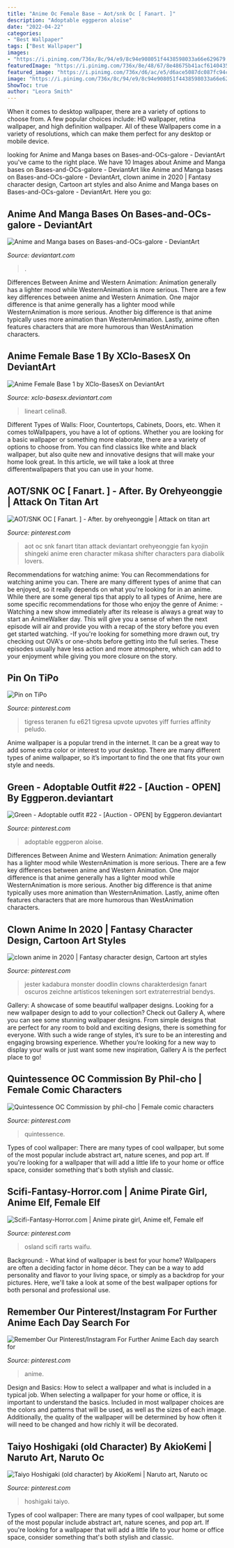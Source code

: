 ```yaml
---
title: "Anime Oc Female Base ~ Aot/snk Oc [ Fanart. ]"
description: "Adoptable eggperon aloise"
date: "2022-04-22"
categories:
- "Best Wallpaper"
tags: ["Best Wallpaper"]
images:
- "https://i.pinimg.com/736x/8c/94/e9/8c94e908051f4438598033a66e629679.jpg"
featuredImage: "https://i.pinimg.com/736x/8e/48/67/8e48675b41acf6140435068f28f384f0.jpg"
featured_image: "https://i.pinimg.com/736x/d6/ac/e5/d6ace5087dc087fc94c5edd300614d8e.jpg"
image: "https://i.pinimg.com/736x/8c/94/e9/8c94e908051f4438598033a66e629679.jpg"
ShowToc: true
author: "Leora Smith"
---
```



When it comes to desktop wallpaper, there are a variety of options to choose from. A few popular choices include: HD wallpaper, retina wallpaper, and high definition wallpaper. All of these Wallpapers come in a variety of resolutions, which can make them perfect for any desktop or mobile device. 

	

		
looking for Anime and Manga bases on Bases-and-OCs-galore - DeviantArt you've came to the right place. We have 10 Images about Anime and Manga bases on Bases-and-OCs-galore - DeviantArt like Anime and Manga bases on Bases-and-OCs-galore - DeviantArt, clown anime in 2020 | Fantasy character design, Cartoon art styles and also Anime and Manga bases on Bases-and-OCs-galore - DeviantArt. Here you go:
		
    
## Anime And Manga Bases On Bases-and-OCs-galore - DeviantArt

<img loading=lazy src="https://images-wixmp-ed30a86b8c4ca887773594c2.wixmp.com/f/82f551f2-1bf7-4027-92ed-76fea1bcdd0d/deiik4r-358c1e5a-2eb3-4a3c-b7ad-c12112b2ddf4.png?token=eyJ0eXAiOiJKV1QiLCJhbGciOiJIUzI1NiJ9.eyJzdWIiOiJ1cm46YXBwOjdlMGQxODg5ODIyNjQzNzNhNWYwZDQxNWVhMGQyNmUwIiwiaXNzIjoidXJuOmFwcDo3ZTBkMTg4OTgyMjY0MzczYTVmMGQ0MTVlYTBkMjZlMCIsIm9iaiI6W1t7InBhdGgiOiJcL2ZcLzgyZjU1MWYyLTFiZjctNDAyNy05MmVkLTc2ZmVhMWJjZGQwZFwvZGVpaWs0ci0zNThjMWU1YS0yZWIzLTRhM2MtYjdhZC1jMTIxMTJiMmRkZjQucG5nIn1dXSwiYXVkIjpbInVybjpzZXJ2aWNlOmZpbGUuZG93bmxvYWQiXX0.PqJXb0tE8b9Z73PmAo3VYbhUlUbcO4UnkpEkvlGdxN4" onerror="this.onerror=null;this.src='https://tse4.mm.bing.net/th?id=OIP.rfzpZmUSrBpfAC6C-VeL4wHaF_&amp;pid=15.1';" alt="Anime and Manga bases on Bases-and-OCs-galore - DeviantArt">

_Source: deviantart.com_

>. 

	

Differences Between Anime and Western Animation: Animation generally has a lighter mood while WesternAnimation is more serious.
There are a few key differences between anime and Western Animation. One major difference is that anime generally has a lighter mood while WesternAnimation is more serious. Another big difference is that anime typically uses more animation than WesternAnimation. Lastly, anime often features characters that are more humorous than WestAnimation characters.

    
## Anime Female Base 1 By XClo-BasesX On DeviantArt

<img loading=lazy src="https://orig13.deviantart.net/c840/f/2012/329/8/6/anime_female_base_1_by_xclo_basesx-d5m5hmk.png" onerror="this.onerror=null;this.src='https://tse3.mm.bing.net/th?id=OIP.F8f3BOa0Bv38rfWNFccGAQHaFj&amp;pid=15.1';" alt="Anime Female Base 1 by XClo-BasesX on DeviantArt">

_Source: xclo-basesx.deviantart.com_

>lineart celina8. 

	

Different Types of Walls: Floor, Countertops, Cabinets, Doors, etc.
When it comes toWallpapers, you have a lot of options. Whether you are looking for a basic wallpaper or something more elaborate, there are a variety of options to choose from. You can find classics like white and black wallpaper, but also quite new and innovative designs that will make your home look great. In this article, we will take a look at three differentwallpapers that you can use in your home.

    
## AOT/SNK OC [ Fanart. ] - After. By Orehyeonggie | Attack On Titan Art

<img loading=lazy src="https://i.pinimg.com/736x/78/4b/ea/784bea1c734b7a111111a4b80ad6c65e.jpg" onerror="this.onerror=null;this.src='https://tse4.mm.bing.net/th?id=OIP.Bgtx_NOSlOGW6g-2GQoGgwHaKH&amp;pid=15.1';" alt="AOT/SNK OC [ Fanart. ] - After. by orehyeonggie | Attack on titan art">

_Source: pinterest.com_

>aot oc snk fanart titan attack deviantart orehyeonggie fan kyojin shingeki anime eren character mikasa shifter characters para diabolik lovers. 

	

Recommendations for watching anime: You can
Recommendations for watching anime you can. There are many different types of anime that can be enjoyed, so it really depends on what you're looking for in an anime. While there are some general tips that apply to all types of Anime, here are some specific recommendations for those who enjoy the genre of Anime: 
-Watching a new show immediately after its release is always a great way to start an AnimeWalker day. This will give you a sense of when the next episode will air and provide you with a recap of the story before you even get started watching. 
-If you're looking for something more drawn out, try checking out OVA's or one-shots before getting into the full series. These episodes usually have less action and more atmosphere, which can add to your enjoyment while giving you more closure on the story.

    
## Pin On TiPo

<img loading=lazy src="https://i.pinimg.com/736x/70/05/df/7005df661ab55f3b142fdad5c13c26c1.jpg" onerror="this.onerror=null;this.src='https://tse3.mm.bing.net/th?id=OIP.ryjOyTPbsobII7sYy3rMMAHaLe&amp;pid=15.1';" alt="Pin on TiPo">

_Source: pinterest.com_

>tigress teranen fu e621 tigresa upvote upvotes yiff furries affinity peludo. 

	

Anime wallpaper is a popular trend in the internet. It can be a great way to add some extra color or interest to your desktop. There are many different types of anime wallpaper, so it’s important to find the one that fits your own style and needs.

    
## Green - Adoptable Outfit #22 - [Auction - OPEN] By Eggperon.deviantart

<img loading=lazy src="https://i.pinimg.com/736x/8e/48/67/8e48675b41acf6140435068f28f384f0.jpg" onerror="this.onerror=null;this.src='https://tse1.mm.bing.net/th?id=OIP.fha1Y66TVynlG8_70KbpRAHaMP&amp;pid=15.1';" alt="Green - Adoptable outfit #22 - [Auction - OPEN] by Eggperon.deviantart">

_Source: pinterest.com_

>adoptable eggperon aloise. 

	

Differences Between Anime and Western Animation: Animation generally has a lighter mood while WesternAnimation is more serious.
There are a few key differences between anime and Western Animation. One major difference is that anime generally has a lighter mood while WesternAnimation is more serious. Another big difference is that anime typically uses more animation than WesternAnimation. Lastly, anime often features characters that are more humorous than WestAnimation characters.

    
## Clown Anime In 2020 | Fantasy Character Design, Cartoon Art Styles

<img loading=lazy src="https://i.pinimg.com/736x/27/65/42/2765424b48ce6cfa74dc8c85bf3e699e.jpg" onerror="this.onerror=null;this.src='https://tse2.mm.bing.net/th?id=OIP.Q9X_KMlAlQY3-vszaMBYYwHaKq&amp;pid=15.1';" alt="clown anime in 2020 | Fantasy character design, Cartoon art styles">

_Source: pinterest.com_

>jester kadabura monster doodlin clowns charakterdesign fanart oscuros zeichne artísticos tekeningen sort extraterrestrial bendys. 

	

Gallery: A showcase of some beautiful wallpaper designs.
Looking for a new wallpaper design to add to your collection? Check out Gallery A, where you can see some stunning wallpaper designs. From simple designs that are perfect for any room to bold and exciting designs, there is something for everyone. With such a wide range of styles, it’s sure to be an interesting and engaging browsing experience. Whether you’re looking for a new way to display your walls or just want some new inspiration, Gallery A is the perfect place to go!





	
	
    
## Quintessence OC Commission By Phil-cho | Female Comic Characters

<img loading=lazy src="https://i.pinimg.com/736x/c4/79/74/c47974ce5bcbc5da96251b9767d74349.jpg" onerror="this.onerror=null;this.src='https://tse2.mm.bing.net/th?id=OIP.3u_iRHsEQycLeTAqbZPScwHaLd&amp;pid=15.1';" alt="Quintessence OC Commission by phil-cho | Female comic characters">

_Source: pinterest.com_

>quintessence. 

	

Types of cool wallpaper:
There are many types of cool wallpaper, but some of the most popular include abstract art, nature scenes, and pop art. If you're looking for a wallpaper that will add a little life to your home or office space, consider something that's both stylish and classic.

    
## Scifi-Fantasy-Horror.com | Anime Pirate Girl, Anime Elf, Female Elf

<img loading=lazy src="https://i.pinimg.com/736x/8c/94/e9/8c94e908051f4438598033a66e629679.jpg" onerror="this.onerror=null;this.src='https://tse3.mm.bing.net/th?id=OIP.sq6S1RieNXM0Xw2ArZhN7gHaLZ&amp;pid=15.1';" alt="Scifi-Fantasy-Horror.com | Anime pirate girl, Anime elf, Female elf">

_Source: pinterest.com_

>osland scifi rarts waifu. 

	

Background: - What kind of wallpaper is best for your home?
Wallpapers are often a deciding factor in home décor. They can be a way to add personality and flavor to your living space, or simply as a backdrop for your pictures. Here, we'll take a look at some of the best wallpaper options for both personal and professional use.

    
## Remember Our Pinterest/Instagram For Further Anime Each Day Search For

<img loading=lazy src="https://i.pinimg.com/736x/5e/46/41/5e464157b8f025a4afebc14ee280a7ce.jpg" onerror="this.onerror=null;this.src='https://tse2.mm.bing.net/th?id=OIP.jspHd2w9OWfeHF4AgBbzlwHaJ4&amp;pid=15.1';" alt="Remember Our Pinterest/Instagram For Further Anime Each day search for">

_Source: pinterest.com_

>anime. 

	

Design and Basics: How to select a wallpaper and what is included in a typical job.
When selecting a wallpaper for your home or office, it is important to understand the basics. Included in most wallpaper choices are the colors and patterns that will be used, as well as the sizes of each image. Additionally, the quality of the wallpaper will be determined by how often it will need to be changed and how richly it will be decorated.

    
## Taiyo Hoshigaki (old Character) By AkioKemi | Naruto Art, Naruto Oc

<img loading=lazy src="https://i.pinimg.com/736x/d6/ac/e5/d6ace5087dc087fc94c5edd300614d8e.jpg" onerror="this.onerror=null;this.src='https://tse3.mm.bing.net/th?id=OIP.ESeU8Sa-wCyNmkGZHCW05AHaKE&amp;pid=15.1';" alt="Taiyo Hoshigaki (old character) by AkioKemi | Naruto art, Naruto oc">

_Source: pinterest.com_

>hoshigaki taiyo. 

	

Types of cool wallpaper:
There are many types of cool wallpaper, but some of the most popular include abstract art, nature scenes, and pop art. If you're looking for a wallpaper that will add a little life to your home or office space, consider something that's both stylish and classic.

